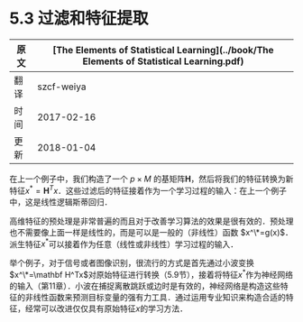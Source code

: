 # 5.3 过滤和特征提取

| 原文   | [The Elements of Statistical Learning](../book/The Elements of Statistical Learning.pdf) |
| ---- | ---------------------------------------- |
| 翻译   | szcf-weiya                               |
| 时间   | 2017-02-16                               |
|更新|2018-01-04|


在上一个例子中，我们构造了一个 $p\times M$ 的基矩阵$\mathbf H$，然后将我们的特征转换为新特征$x^*=\mathbf H^Tx$．这些过滤后的特征接着作为一个学习过程的输入：在上一个例子中，这是线性逻辑斯蒂回归．

高维特征的预处理是非常普遍的而且对于改善学习算法的效果是很有效的．预处理也不需要像上面一样是线性的，而是可以是一般的（非线性）函数 $x^\*=g(x)$．派生特征$x^*$可以接着作为任意（线性或非线性）学习过程的输入．

举个例子，对于信号或者图像识别，很流行的方式是首先通过小波变换$x^\*=\mathbf H^Tx$对原始特征进行转换（5.9节），接着将特征$x^*$作为神经网络的输入（第11章）．小波在捕捉离散跳跃或边时是有效的，神经网络是构造这些特征的非线性函数来预测目标变量的强有力工具．通过运用专业知识来构造合适的特征，经常可以改进仅仅具有原始特征$x$的学习方法．

